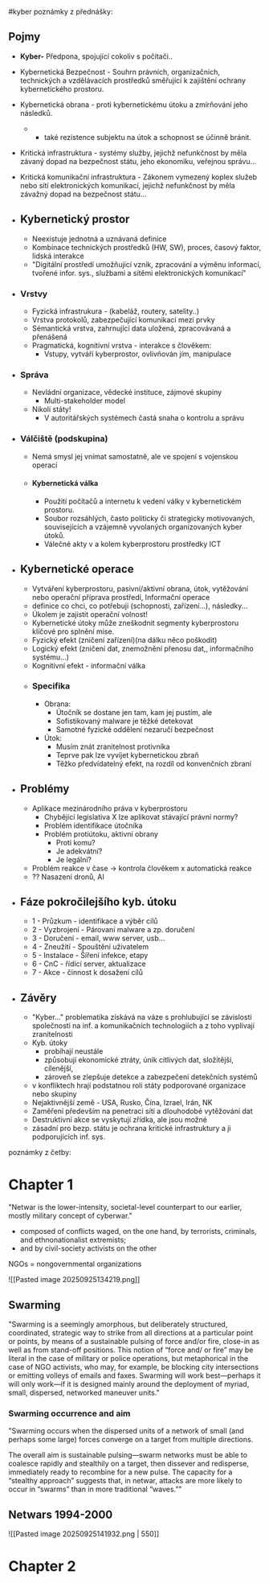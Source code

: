 #kyber 
poznámky z přednášky:
## Pojmy
- **Kyber-** Předpona, spojující cokoliv s počítači..
- Kybernetická Bezpečnost - Souhrn právních, organizačních, technických a vzdělávacích prostředků směřující k zajištění ochrany kybernetického prostoru.
- Kybernetická obrana - proti kybernetickému útoku a zmírňování jeho následků.
	- + také rezistence subjektu na útok a schopnost se účinně bránit.
- Kritická infrastruktura - systémy služby, jejichž nefunkčnost by měla závaný dopad na bezpečnost státu, jeho ekonomiku, veřejnou správu...
- Kritická komunikační infrastruktura - Zákonem vymezený koplex služeb nebo sítí elektronických komunikací, jejichž nefunkčnost by měla závažný dopad na bezpečnost státu...

- ## **Kybernetický prostor**
	- Neexistuje jednotná a uznávaná definice
	- Kombinace technických prostředků (HW, SW), proces, časový faktor, lidská interakce
	- "Digitální prostředí umožňující vznik, zpracování a výměnu informací, tvořené infor. sys., službami a sítěmi elektronických komunikací"
- ### Vrstvy
	- Fyzická infrastrukura - (kabeláž, routery, satelity..)
	- Vrstva protokolů, zabezpečující komunikaci mezi prvky
	- Sémantická vrstva, zahrnující data uložená, zpracovávaná a přenášená
	- Pragmatická, kognitivní vrstva - interakce s člověkem:
		- Vstupy, vytváří kyberprostor, ovlivňován jím, manipulace
- ### Správa
	- Nevládní organizace, vědecké instituce, zájmové skupiny
		- Multi-stakeholder model
	- Nikoli státy!
		- V autoritářských systémech častá snaha o kontrolu a správu
- ### Válčiště (podskupina)
	- Nemá smysl jej vnímat samostatně, ale ve spojení s vojenskou operací
	- #### Kybernetická válka
		- Použití počítačů a internetu k vedení války v kybernetickém prostoru.
		- Soubor rozsáhlých, často politicky či strategicky motivovaných, souvisejících a vzájemně vyvolaných organizovaných kyber útoků.
		- Válečné akty v a kolem kyberprostoru prostředky ICT
- ## Kybernetické operace
	- Vytváření kyberprostoru, pasivní/aktivní obrana, útok, vytěžování nebo operační příprava prostředí, Informační operace
	- definice co chci, co potřebuji (schopnosti, zařízení...), následky...
	- Úkolem je zajistit operační volnost!
	- Kybernetické útoky může zneškodnit segmenty kyberprostoru klíčové pro splnění mise.
	- Fyzický efekt (zničení zařízení)(na dálku něco poškodit)
	- Logický efekt (zničení dat, znemožnění přenosu dat,, informačního systému...)
	- Kognitivní efekt - informační válka
	- ### Specifika
		- Obrana:
			- Útočník se dostane jen tam, kam jej pustím, ale
			- Sofistikovaný malware je těžké detekovat
			- Samotné fyzické oddělení nezaručí bezpečnost
		- Útok:
			- Musím znát zranitelnost protivníka
			- Teprve pak lze vyvíjet kybernetickou zbraň
			- Těžko předvídatelný efekt, na rozdíl od konvenčních zbraní
- ## Problémy
	- Aplikace mezinárodního práva v kyberprostoru
		- Chybějící legislativa X lze aplikovat stávající právní normy?
		- Problém identifikace útočníka
		- Problém protiútoku, aktivní obrany
			- Proti komu?
			- Je adekvátní?
			- Je legální?
	- Problém reakce v čase -> kontrola člověkem x automatická reakce
	- ?? Nasazení dronů, AI
- ## Fáze pokročilejšího kyb. útoku
	- 1 - Průzkum - identifikace a výběr cílů
	- 2 - Vyzbrojení - Párovaní malware a zp. doručení
	- 3 - Doručení - email, www server, usb...
	- 4 - Zneužití - Spouštění uživatelem
	- 5 - Instalace - Šíření infekce, etapy
	- 6 - CnC - řídící server, aktualizace
	- 7 - Akce - činnost k dosažení cílů

- ## Závěry
	- "Kyber..." problematika získává na váze s prohlubující se závislosti společnosti na inf. a komunikačních technologiích a z toho vyplívají zranitelnosti
	- Kyb. útoky
		- probíhají neustále
		- způsobují ekonomické ztráty, únik citlivých dat, složitější, cílenější,
		- zároveň se zlepšuje detekce a zabezpečení detekčních systémů
	- v konfliktech hrají podstatnou roli státy podporované organizace nebo skupiny
	- Nejaktivnější země - USA, Rusko, Čína, Izrael, Irán, NK
	- Zaměření především na penetraci sítí a dlouhodobé vytěžování dat
	- Destruktivní akce se vyskytují zřídka, ale jsou možné
	- zásadní pro bezp. státu je ochrana kritické infrastruktury a ji podporujících inf. sys. 


poznámky z četby:
# Chapter 1
"Netwar is the lower-intensity, societal-level counterpart to our earlier, mostly military concept of cyberwar."
- composed of conflicts waged, on the one hand, by terrorists, criminals, and ethnonationalist extremists;
- and by civil-society activists on the other

NGOs = nongovernmental organizations

![[Pasted image 20250925134219.png]]

## Swarming
"Swarming is a seemingly amorphous, but deliberately structured, coordinated, strategic way to strike from all directions at a particular point or points, by means of a sustainable pulsing of force and/or fire, close-in as well as from stand-off positions.
This notion of “force and/ or fire” may be literal in the case of military or police operations, but metaphorical in the case of NGO activists, who may, for example, be blocking city intersections or emitting volleys of emails and faxes.
Swarming will work best—perhaps it will only work—if it is designed mainly around the deployment of myriad, small, dispersed, networked maneuver units."
### Swarming occurrence and aim
"Swarming occurs when the dispersed units of a network of small (and perhaps some large) forces converge on a target from multiple directions.

The overall aim is sustainable pulsing—swarm networks must be able to coalesce rapidly and stealthily on a target, then dissever and redisperse, immediately ready to recombine for a new pulse.
The capacity for a “stealthy approach” suggests that, in netwar, attacks are more likely to occur in “swarms” than in more traditional “waves.”"

## Netwars 1994-2000
![[Pasted image 20250925141932.png | 550]]

# Chapter 2
